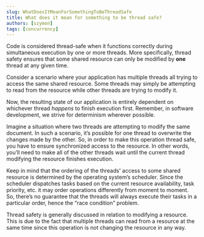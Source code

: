 ```yaml
---
slug: WhatDoesItMeanForSomethingToBeThreadSafe
title: What does it mean for something to be thread safe?
authors: [szymon]
tags: [concurrency]
---
```



Code is considered thread-safe when it functions correctly during simultaneous execution by one or more threads. More specifically, thread safety ensures that some shared resource can only be modified by **one** thread at any given time.

Consider a scenario where your application has multiple threads all trying to access the same shared resource. Some threads may simply be attempting to read from the resource while other threads are trying to modify it.

Now, the resulting state of our application is entirely dependent on whichever thread _happens_ to finish execution first. Remember, in software development, we strive for determinism wherever possible.

Imagine a situation where two threads are attempting to modify the same document. In such a scenario, it’s possible for one thread to overwrite the changes made by the other. So, in order to make this operation thread safe, you have to ensure synchronized access to the resource. In other words, you’ll need to make all of the other threads wait until the current thread modifying the resource finishes execution.

Keep in mind that the ordering of the threads' access to some shared resource is determined by the operating system’s scheduler. Since the scheduler dispatches tasks based on the current resource availability, task priority, etc. it may order operations differently from moment to moment. So, there’s no guarantee that the threads will always execute their tasks in a particular order, hence the “race condition” problem.

Thread safety is generally discussed in relation to modifying a resource. This is due to the fact that multiple threads can read from a resource at the same time since this operation is not changing the resource in any way.
